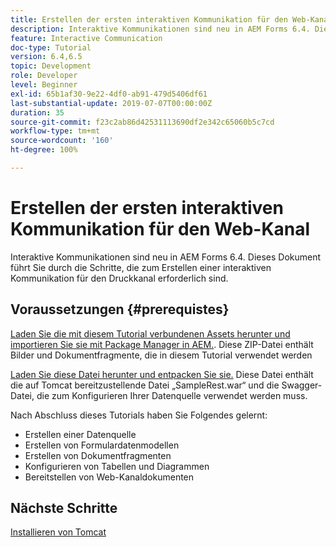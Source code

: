 ```yaml
---
title: Erstellen der ersten interaktiven Kommunikation für den Web-Kanal
description: Interaktive Kommunikationen sind neu in AEM Forms 6.4. Dieses Dokument führt Sie durch die Schritte, die zum Erstellen einer interaktiven Kommunikation für den Web-Kanal erforderlich sind.
feature: Interactive Communication
doc-type: Tutorial
version: 6.4,6.5
topic: Development
role: Developer
level: Beginner
exl-id: 65b1af30-9e22-4df0-ab91-479d5406df61
last-substantial-update: 2019-07-07T00:00:00Z
duration: 35
source-git-commit: f23c2ab86d42531113690df2e342c65060b5c7cd
workflow-type: tm+mt
source-wordcount: '160'
ht-degree: 100%

---
```


# Erstellen der ersten interaktiven Kommunikation für den Web-Kanal

Interaktive Kommunikationen sind neu in AEM Forms 6.4. Dieses Dokument führt Sie durch die Schritte, die zum Erstellen einer interaktiven Kommunikation für den Druckkanal erforderlich sind.

## Voraussetzungen {#prerequistes}

[Laden Sie die mit diesem Tutorial verbundenen Assets herunter und importieren Sie sie mit Package Manager in AEM.](assets/gettingstartedassets.zip). Diese ZIP-Datei enthält Bilder und Dokumentfragmente, die in diesem Tutorial verwendet werden

[Laden Sie diese Datei herunter und entpacken Sie sie.](assets/warfileandswaggerfile.zip) Diese Datei enthält die auf Tomcat bereitzustellende Datei „SampleRest.war“ und die Swagger-Datei, die zum Konfigurieren Ihrer Datenquelle verwendet werden muss.

Nach Abschluss dieses Tutorials haben Sie Folgendes gelernt:

* Erstellen einer Datenquelle
* Erstellen von Formulardatenmodellen
* Erstellen von Dokumentfragmenten
* Konfigurieren von Tabellen und Diagrammen
* Bereitstellen von Web-Kanaldokumenten

## Nächste Schritte

[Installieren von Tomcat](./partone.md)
